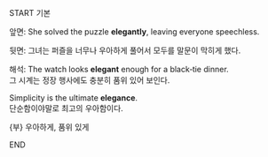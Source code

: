 START
기본

앞면:
She solved the puzzle **elegantly**, leaving everyone speechless.

뒷면:
그녀는 퍼즐을 너무나 우아하게 풀어서 모두를 말문이 막히게 했다.

해석:
The watch looks **elegant** enough for a black‑tie dinner.  
그 시계는 정장 행사에도 충분히 품위 있어 보인다.

Simplicity is the ultimate **elegance**.  
단순함이야말로 최고의 우아함이다.

{부} 우아하게, 품위 있게
<!--ID: 1744881334118-->
END